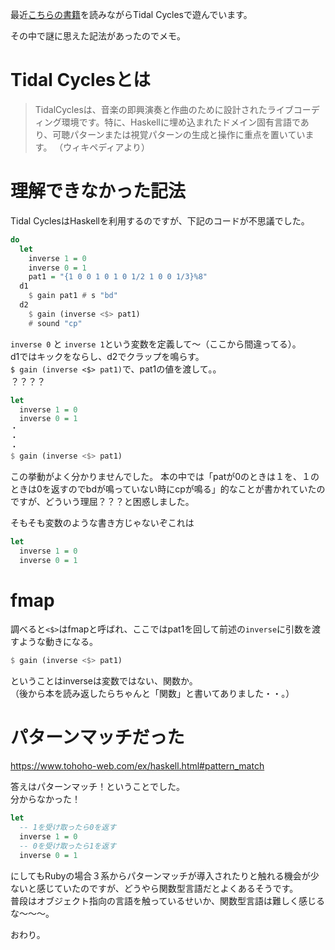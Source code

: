 <!--
{"id":"13574176438072323536","title":"【Tidal Cycles・Haskell】パターンマッチの記法に気づけなかった","categories":["tech"," Haskell"," Tidal Cycles"],"updated":"2022-03-13T01:29:06+09:00","edited":"2022-03-13T01:29:48+09:00","draft":"yes"}
-->

最近[こちらの書籍](https://www.amazon.co.jp/%E6%BC%94%E5%A5%8F%E3%81%99%E3%82%8B%E3%83%97%E3%83%AD%E3%82%B0%E3%83%A9%E3%83%9F%E3%83%B3%E3%82%B0%E3%80%81%E3%83%A9%E3%82%A4%E3%83%96%E3%82%B3%E3%83%BC%E3%83%87%E3%82%A3%E3%83%B3%E3%82%B0%E3%81%AE%E6%80%9D%E6%83%B3%E3%81%A8%E5%AE%9F%E8%B7%B5-%E2%80%95Show-Us-Your-Screens-ebook/dp/B07L8ZJMNS/ref=sr_1_5?__mk_ja_JP=%E3%82%AB%E3%82%BF%E3%82%AB%E3%83%8A&crid=MF940PHV6T4K&keywords=%E3%82%AF%E3%83%AA%E3%82%A8%E3%82%A4%E3%83%86%E3%82%A3%E3%83%96%E3%82%B3%E3%83%BC%E3%83%87%E3%82%A3%E3%83%B3%E3%82%B0&qid=1647100683&sprefix=%E3%82%AF%E3%83%AA%E3%82%A8%E3%82%A4%E3%83%86%E3%82%A3%E3%83%96%E3%82%B3%E3%83%BC%E3%83%87%E3%82%A3%E3%83%B3%E3%82%B0%2Caps%2C281&sr=8-5)を読みながらTidal Cyclesで遊んでいます。

その中で謎に思えた記法があったのでメモ。

# Tidal Cyclesとは
> TidalCyclesは、音楽の即興演奏と作曲のために設計されたライブコーディング環境です。特に、Haskellに埋め込まれたドメイン固有言語であり、可聴パターンまたは視覚パターンの生成と操作に重点を置いています。 
> （ウィキペディアより）

# 理解できなかった記法
Tidal CyclesはHaskellを利用するのですが、下記のコードが不思議でした。
```haskell
do
  let 
    inverse 1 = 0
    inverse 0 = 1
    pat1 = "{1 0 0 1 0 1 0 1/2 1 0 0 1/3}%8"
  d1 
    $ gain pat1 # s "bd"
  d2
    $ gain (inverse <$> pat1) 
    # sound "cp"
```

`inverse 0` と `inverse 1`という変数を定義して〜（ここから間違ってる）。  
d1ではキックをならし、d2でクラップを鳴らす。  
`$ gain (inverse <$> pat1)`で、pat1の値を渡して。。  
？？？？

```haskell
let
  inverse 1 = 0
  inverse 0 = 1
・
・
・
$ gain (inverse <$> pat1)
```
この挙動がよく分かりませんでした。
本の中では「patが0のときは１を、１のときは0を返すのでbdが鳴っていない時にcpが鳴る」的なことが書かれていたのですが、どういう理屈？？？と困惑しました。

そもそも変数のような書き方じゃないぞこれは
```haskell
let
  inverse 1 = 0
  inverse 0 = 1
```

# fmap
調べると`<$>`はfmapと呼ばれ、ここではpat1を回して前述の`inverse`に引数を渡すような動きになる。
```haskell
$ gain (inverse <$> pat1)
```

ということはinverseは変数ではない、関数か。  
（後から本を読み返したらちゃんと「関数」と書いてありました・・。）  

# パターンマッチだった
https://www.tohoho-web.com/ex/haskell.html#pattern_match

答えはパターンマッチ！ということでした。  
分からなかった！  
```haskell
let
  -- 1を受け取ったら0を返す
  inverse 1 = 0
  -- 0を受け取ったら1を返す
  inverse 0 = 1
```

にしてもRubyの場合３系からパターンマッチが導入されたりと触れる機会が少ないと感じていたのですが、どうやら関数型言語だとよくあるそうです。  
普段はオブジェクト指向の言語を触っているせいか、関数型言語は難しく感じるな〜〜〜。  

おわり。